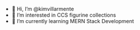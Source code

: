 - 👋 Hi, I’m @kimvillarmente
- 👀 I’m interested in CCS figurine collections
- 🌱 I’m currently learning MERN Stack Development

<!---
kimvillarmente/kimvillarmente is a ✨ special ✨ repository because its `README.md` (this file) appears on your GitHub profile.
You can click the Preview link to take a look at your changes.
--->
